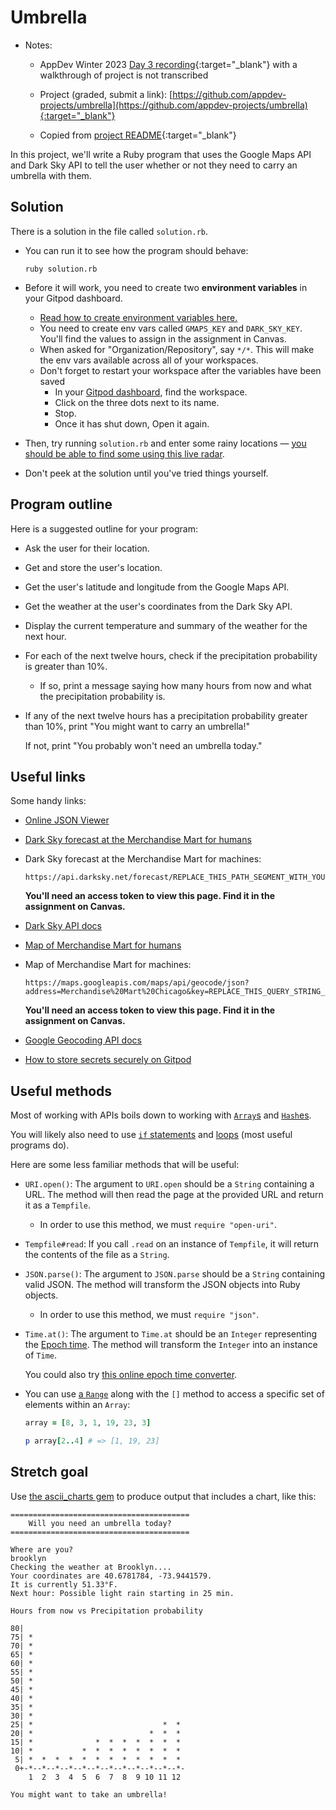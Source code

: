 # Umbrella

- Notes:

  - AppDev Winter 2023 [Day 3 recording](https://uchicago.zoom.us/rec/share/HEKQs5jnflOBOiTR6Gts3LUNAfNc5gX2c9CDgeY2JtasHs2MG3IUUpJtpFtYzzT0.Jj6g-DqTCOJXm7Th?startTime=1674168732000){:target="_blank"} with a walkthrough of project is not transcribed
  
  - Project (graded, submit a link): [https://github.com/appdev-projects/umbrella](https://github.com/appdev-projects/umbrella){:target="_blank"}

  - Copied from [project README](https://github.com/appdev-projects/umbrella#readme){:target="_blank"}

In this project, we'll write a Ruby program that uses the Google Maps API and Dark Sky API to tell the user whether or not they need to carry an umbrella with them.

## Solution

There is a solution in the file called `solution.rb`.

- You can run it to see how the program should behave:

    ```
    ruby solution.rb
    ```
- Before it will work, you need to create two **environment variables** in your Gitpod dashboard.
    - [Read how to create environment variables here.](https://chapters.firstdraft.com/chapters/792)
    - You need to create env vars called `GMAPS_KEY` and `DARK_SKY_KEY`. You'll find the values to assign in the assignment in Canvas.
    - When asked for "Organization/Repository", say `*/*`. This will make the env vars available across all of your workspaces.
    - Don't forget to restart your workspace after the variables have been saved
        - In your [Gitpod dashboard](https://gitpod.io/workspaces), find the workspace.
        - Click on the three dots next to its name.
        - Stop.
        - Once it has shut down, Open it again.
- Then, try running `solution.rb` and enter some rainy locations — [you should be able to find some using this live radar](https://www.rainviewer.com/weather-radar-map-live.html).
- Don't peek at the solution until you've tried things yourself.

## Program outline

Here is a suggested outline for your program:

- Ask the user for their location.
- Get and store the user's location.
- Get the user's latitude and longitude from the Google Maps API.
- Get the weather at the user's coordinates from the Dark Sky API.
- Display the current temperature and summary of the weather for the next hour.
- For each of the next twelve hours, check if the precipitation probability is greater than 10%.
    - If so, print a message saying how many hours from now and what the precipitation probability is.
- If any of the next twelve hours has a precipitation probability greater than 10%, print "You might want to carry an umbrella!"

    If not, print "You probably won't need an umbrella today."

## Useful links

Some handy links:

 - [Online JSON Viewer](http://jsonviewer.stack.hu/)
 - [Dark Sky forecast at the Merchandise Mart for humans](https://darksky.net/forecast/41.8887,-87.6355/us12/en)
 - Dark Sky forecast at the Merchandise Mart for machines:
 
     ```
     https://api.darksky.net/forecast/REPLACE_THIS_PATH_SEGMENT_WITH_YOUR_API_TOKEN/41.8887,-87.6355
     ```

     **You'll need an access token to view this page. Find it in the assignment on Canvas.**
 - [Dark Sky API docs](https://darksky.net/dev/docs)
 - [Map of Merchandise Mart for humans](https://goo.gl/maps/2mXdvBnHSGuMq98m6)
 - Map of Merchandise Mart for machines:

    ```
    https://maps.googleapis.com/maps/api/geocode/json?address=Merchandise%20Mart%20Chicago&key=REPLACE_THIS_QUERY_STRING_PARAMETER_WITH_YOUR_API_TOKEN
    ```

    **You'll need an access token to view this page. Find it in the assignment on Canvas.**
 - [Google Geocoding API docs](https://developers.google.com/maps/documentation/geocoding/start)
 - [How to store secrets securely on Gitpod](https://chapters.firstdraft.com/chapters/792)

## Useful methods

Most of working with APIs boils down to working with [`Array`s](https://chapters.firstdraft.com/chapters/758) and [`Hash`es](https://chapters.firstdraft.com/chapters/767).

You will likely also need to use [`if` statements](https://chapters.firstdraft.com/) and [loops](https://chapters.firstdraft.com/chapters/764) (most useful programs do).

Here are some less familiar methods that will be useful:

- `URI.open()`: The argument to `URI.open` should be a `String` containing a URL. The method will then read the page at the provided URL and return it as a `Tempfile`.
    - In order to use this method, we must `require "open-uri"`.
- `Tempfile#read`: If you call `.read` on an instance of `Tempfile`, it will return the contents of the file as a `String`.
- `JSON.parse()`: The argument to `JSON.parse` should be a `String` containing valid JSON. The method will transform the JSON objects into Ruby objects.
    - In order to use this method, we must `require "json"`.
- `Time.at()`: The argument to `Time.at` should be an `Integer` representing the [Epoch time](https://en.wikipedia.org/wiki/Unix_time). The method will transform the `Integer` into an instance of `Time`.

    You could also try [this online epoch time converter](https://www.epochconverter.com/).
- You can use [a `Range`](https://www.rubyguides.com/2016/06/ruby-ranges-how-do-they-work/) along with the `[]` method to access a specific set of elements within an `Array`:

    ```ruby
    array = [8, 3, 1, 19, 23, 3]

    p array[2..4] # => [1, 19, 23]
    ```
    
## Stretch goal
  
Use [the ascii_charts gem](https://github.com/benlund/ascii_charts) to produce output that includes a chart, like this:
  
```
========================================
    Will you need an umbrella today?    
========================================

Where are you?
brooklyn
Checking the weather at Brooklyn....
Your coordinates are 40.6781784, -73.9441579.
It is currently 51.33°F.
Next hour: Possible light rain starting in 25 min.
 
Hours from now vs Precipitation probability
 
80|                                    
75| *                                  
70| *                                  
65| *                                  
60| *                                  
55| *                                  
50| *                                  
45| *                                  
40| *                                  
35| *                                  
30| *                                  
25| *                             *  * 
20| *                          *  *  * 
15| *              *  *  *  *  *  *  * 
10| *           *  *  *  *  *  *  *  * 
 5| *  *  *  *  *  *  *  *  *  *  *  * 
 0+-*--*--*--*--*--*--*--*--*--*--*--*-
    1  2  3  4  5  6  7  8  9 10 11 12 
 
You might want to take an umbrella!
```